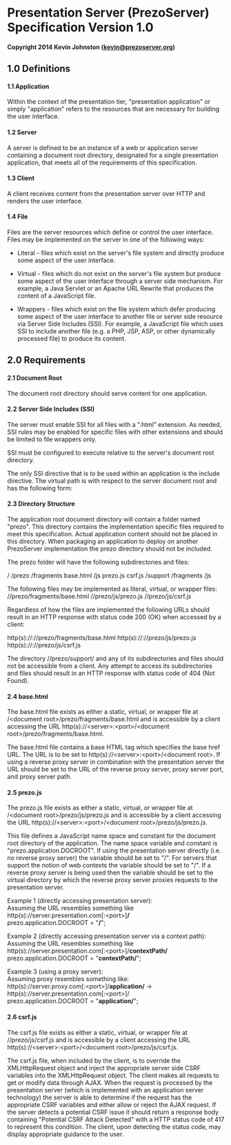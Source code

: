 # Presentation Server (PrezoServer) Specification Version 1.0

#### Copyright 2014 Kevin Johnston (kevin@prezoserver.org)

## 1.0 Definitions

#### 1.1 Application

Within the context of the presentation tier, "presentation application" or simply "application" refers to the resources that are necessary for building the user interface.

#### 1.2 Server

A server is defined to be an instance of a web or application server containing a document root directory, designated for a single presentation application, that meets all of the requirements of this specification.

#### 1.3 Client

A client receives content from the presentation server over HTTP and renders the user interface. 

#### 1.4 File

Files are the server resources which define or control the user interface. Files may be implemented on the server in one of the following ways:

* Literal - files which exist on the server's file system and directly produce some aspect of the user interface.

* Virtual - files which do not exist on the server's file system but produce some aspect of the user interface through a server side mechanism. For example, a Java Servlet or an Apache URL Rewrite that produces the content of a JavaScript file.

* Wrappers - files which exist on the file system which defer producing some aspect of the user interface to another file or server side resource via Server Side Includes (SSI).  For example, a JavaScript file which uses SSI to include another file (e.g. a PHP, JSP, ASP, or other dynamically processed file) to produce its content.

## 2.0 Requirements

#### 2.1 Document Root

The document root directory should serve content for one application.

#### 2.2 Server Side Includes (SSI)

The server must enable SSI for all files with a ".html" extension. As needed, SSI rules may be enabled for specific files with other extensions and should be limited to file wrappers only.

SSI must be configured to execute relative to the server's document root directory.

The only SSI directive that is to be used within an application is the include directive. The virtual path is with respect to the server document root and has the following form:

<!--#include virtual="/<directory>/<file>" -->

#### 2.3 Directory Structure
The application root document directory will contain a folder named "prezo". This directory contains the implementation specific files required to meet this specification.  Actual application content should not be placed in this directory.  When packaging an application to deploy on another PrezoServer implementation the prezo directory should not be included. 

The prezo folder will have the following subdirectories and files:

/<document root>
    /prezo
        /fragments
            base.html
        /js
            prezo.js
            csrf.js
    /support
        /fragments
        /js

The following files may be implemented as literal, virtual, or wrapper files:
    /<document root>/prezo/fragments/base.html
    /<document root>/prezo/js/prezo.js
    /<document root>/prezo/js/csrf.js

Regardless of how the files are implemented the following URLs should result in an HTTP response with status code 200 (OK) when accessed by a client:

http(s)://<server>:<port>/<document root>/prezo/fragments/base.html
http(s)://<server>:<port>/<document root>/prezo/js/prezo.js
http(s)://<server>:<port>/<document root>/prezo/js/csrf.js

The directory /<document root>/prezo/support/ and any of its subdirectories and files should not be accessible from a client. Any attempt to access its subdirectories and files should result in an HTTP response with status code of 404 (Not Found).

#### 2.4 base.html

The base.html file exists as either a static, virtual, or wrapper file at /\<document root\>/prezo/fragments/base.html and is accessible by a client accessing the URL http(s)://\<server\>:\<port\>/\<document root\>/prezo/fragments/base.html. 

The base.html file contains a base HTML tag which specifies the base href URL. The URL is to be set to http(s)://\<server\>:\<port\>/\<document root\>. If using a reverse proxy server in combination with the presentation server the URL should be set to the URL of the reverse proxy server, proxy server port, and proxy server path.

#### 2.5 prezo.js

The prezo.js file exists as either a static, virtual, or wrapper file at /\<document root\>/prezo/js/prezo.js and is accessible by a client accessing the URL http(s)://\<server\>:\<port\>/\<document root\>/prezo/js/prezo.js.

This file defines a JavaScript name space and constant for the document root directory of the application. The name space variable and constant is "prezo.application.DOCROOT". If using the presentation server directly (i.e. no reverse proxy server) the variable should be set to "/". For servers that support the notion of web contexts the variable should be set to "<contextPath>/". If a reverse proxy server is being used then the variable should be set to the virtual directory by which the reverse proxy server proxies requests to the presentation server. 

Example 1 (directly accessing presentation server):  
Assuming the URL resembles something like http(s)://server.presentation.com[:\<port\>]**/**   
prezo.application.DOCROOT = "**/**";

Example 2 (directly accessing presentation server via a context path):  
Assuming the URL resembles something like http(s)://server.presentation.com[:\<port\>]/**contextPath/**          
prezo.application.DOCROOT = "**contextPath/**";  

Example 3 (using a proxy server):  
Assuming proxy resembles something like:  
http(s)://server.proxy.com[:\<port\>]/**application/** -> http(s)://server.presentation.com[:\<port\>]/  
prezo.application.DOCROOT = "**application/**";

#### 2.6 csrf.js

The csrf.js file exists as either a static, virtual, or wrapper file at /<document root>/prezo/js/csrf.js and is accessible by a client  accessing the URL http(s)://\<server\>:\<port\>/\<document root\>/prezo/js/csrf.js.

The csrf.js file, when included by the client, is to override the XMLHttpRequest object and inject the appropriate server side CSRF variables into the XMLHttpRequest object. The client makes all requests to get or modify data through AJAX. When the request is processed by the presentation server (which is implemented with an application server technology) the server is able to determine if the request has the appropriate CSRF variables and either allow or reject the AJAX request. If the server detects a potential CSRF issue it should return a response body containing "Potential CSRF Attack Detected" with a HTTP status code of 417 to represent this condition. The client, upon detecting the status code, may display appropriate guidance to the user.

